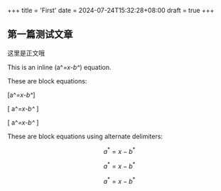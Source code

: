 +++
title = 'First'
date = 2024-07-24T15:32:28+08:00
draft = true
+++
## 第一篇测试文章

这里是正文哦

This is an inline \(a^*=x-b^*\) equation.

These are block equations:

\[a^*=x-b^*\]

\[ a^*=x-b^* \]

\[
a^*=x-b^*
\]

These are block equations using alternate delimiters:

$$a^*=x-b^*$$

$$ a^*=x-b^* $$

$$a^*=x-b^*$$
